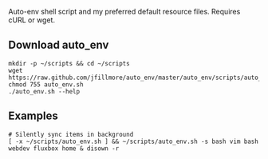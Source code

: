 Auto-env shell script and my preferred default resource files. Requires cURL or wget.


Download auto_env
-------------------
    mkdir -p ~/scripts && cd ~/scripts
    wget https://raw.github.com/jfillmore/auto_env/master/auto_env/scripts/auto_env.sh
    chmod 755 auto_env.sh
    ./auto_env.sh --help

Examples
------------------
    # Silently sync items in background
    [ -x ~/scripts/auto_env.sh ] && ~/scripts/auto_env.sh -s bash vim bash webdev fluxbox home & disown -r
